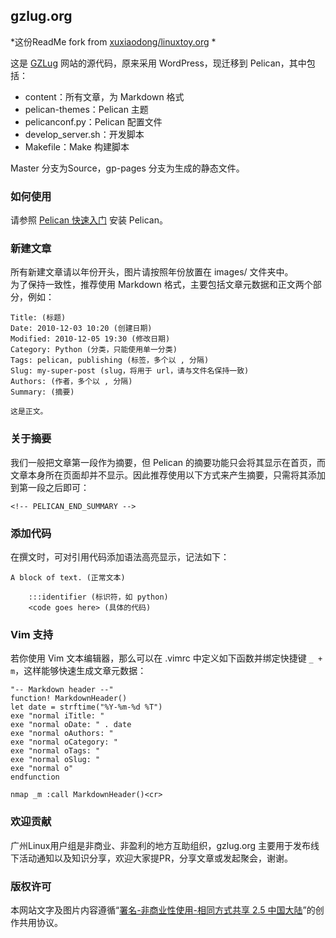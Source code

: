 gzlug.org
------------

*这份ReadMe fork from [xuxiaodong/linuxtoy.org](https://github.com/xuxiaodong/linuxtoy.org/blob/master/README.md) *

这是 [GZLug][l] 网站的源代码，原来采用 WordPress，现迁移到 Pelican，其中包括：

- content：所有文章，为 Markdown 格式
- pelican-themes：Pelican 主题
- pelicanconf.py：Pelican 配置文件
- develop_server.sh：开发脚本
- Makefile：Make 构建脚本

Master 分支为Source，gp-pages 分支为生成的静态文件。

### 如何使用

请参照 [Pelican 快速入门][p] 安装 Pelican。

### 新建文章
所有新建文章请以年份开头，图片请按照年份放置在 images/ 文件夹中。  
为了保持一致性，推荐使用 Markdown 格式，主要包括文章元数据和正文两个部分，例如：  

    Title: (标题)
    Date: 2010-12-03 10:20 (创建日期)
    Modified: 2010-12-05 19:30 (修改日期)
    Category: Python (分类，只能使用单一分类)
    Tags: pelican, publishing (标签，多个以 , 分隔)
    Slug: my-super-post (slug，将用于 url，请与文件名保持一致)
    Authors: (作者，多个以 , 分隔)
    Summary: (摘要)

    这是正文。

### 关于摘要

我们一般把文章第一段作为摘要，但 Pelican 的摘要功能只会将其显示在首页，而文章本身所在页面却并不显示。因此推荐使用以下方式来产生摘要，只需将其添加到第一段之后即可：

    <!-- PELICAN_END_SUMMARY -->

### 添加代码

在撰文时，可对引用代码添加语法高亮显示，记法如下：

    A block of text. (正常文本)

        :::identifier (标识符，如 python)
        <code goes here> (具体的代码)

### Vim 支持

若你使用 Vim 文本编辑器，那么可以在 .vimrc 中定义如下函数并绑定快捷键 `_ + m`，这样能够快速生成文章元数据：

```viml
"-- Markdown header --"
function! MarkdownHeader()
let date = strftime("%Y-%m-%d %T")
exe "normal iTitle: "
exe "normal oDate: " . date
exe "normal oAuthors: "
exe "normal oCategory: "
exe "normal oTags: "
exe "normal oSlug: "
exe "normal o"
endfunction

nmap _m :call MarkdownHeader()<cr>
```

### 欢迎贡献

广州Linux用户组是非商业、非盈利的地方互助组织，gzlug.org 主要用于发布线下活动通知以及知识分享，欢迎大家提PR，分享文章或发起聚会，谢谢。

### 版权许可

本网站文字及图片内容遵循“[署名-非商业性使用-相同方式共享 2.5 中国大陆][c]”的创作共用协议。

[l]: http://gzlug.org
[p]: http://docs.getpelican.com/en/3.5.0/quickstart.html
[c]: http://creativecommons.org/licenses/by-nc-sa/2.5/cn/
